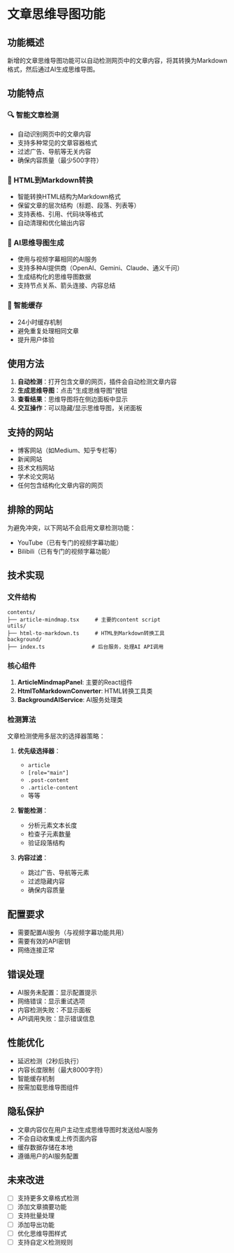 # 文章思维导图功能

## 功能概述

新增的文章思维导图功能可以自动检测网页中的文章内容，将其转换为Markdown格式，然后通过AI生成思维导图。

## 功能特点

### 🔍 智能文章检测
- 自动识别网页中的文章内容
- 支持多种常见的文章容器格式
- 过滤广告、导航等无关内容
- 确保内容质量（最少500字符）

### 📝 HTML到Markdown转换
- 智能转换HTML结构为Markdown格式
- 保留文章的层次结构（标题、段落、列表等）
- 支持表格、引用、代码块等格式
- 自动清理和优化输出内容

### 🧠 AI思维导图生成
- 使用与视频字幕相同的AI服务
- 支持多种AI提供商（OpenAI、Gemini、Claude、通义千问）
- 生成结构化的思维导图数据
- 支持节点关系、箭头连接、内容总结

### 💾 智能缓存
- 24小时缓存机制
- 避免重复处理相同文章
- 提升用户体验

## 使用方法

1. **自动检测**：打开包含文章的网页，插件会自动检测文章内容
2. **生成思维导图**：点击"生成思维导图"按钮
3. **查看结果**：思维导图将在侧边面板中显示
4. **交互操作**：可以隐藏/显示思维导图，关闭面板

## 支持的网站

- 博客网站（如Medium、知乎专栏等）
- 新闻网站
- 技术文档网站
- 学术论文网站
- 任何包含结构化文章内容的网页

## 排除的网站

为避免冲突，以下网站不会启用文章检测功能：
- YouTube（已有专门的视频字幕功能）
- Bilibili（已有专门的视频字幕功能）

## 技术实现

### 文件结构
```
contents/
├── article-mindmap.tsx     # 主要的content script
utils/
├── html-to-markdown.ts     # HTML到Markdown转换工具
background/
├── index.ts               # 后台服务，处理AI API调用
```

### 核心组件

1. **ArticleMindmapPanel**: 主要的React组件
2. **HtmlToMarkdownConverter**: HTML转换工具类
3. **BackgroundAIService**: AI服务处理类

### 检测算法

文章检测使用多层次的选择器策略：

1. **优先级选择器**：
   - `article`
   - `[role="main"]`
   - `.post-content`
   - `.article-content`
   - 等等

2. **智能检测**：
   - 分析元素文本长度
   - 检查子元素数量
   - 验证段落结构

3. **内容过滤**：
   - 跳过广告、导航等元素
   - 过滤隐藏内容
   - 确保内容质量

## 配置要求

- 需要配置AI服务（与视频字幕功能共用）
- 需要有效的API密钥
- 网络连接正常

## 错误处理

- AI服务未配置：显示配置提示
- 网络错误：显示重试选项
- 内容检测失败：不显示面板
- API调用失败：显示错误信息

## 性能优化

- 延迟检测（2秒后执行）
- 内容长度限制（最大8000字符）
- 智能缓存机制
- 按需加载思维导图组件

## 隐私保护

- 文章内容仅在用户主动生成思维导图时发送给AI服务
- 不会自动收集或上传页面内容
- 缓存数据存储在本地
- 遵循用户的AI服务配置

## 未来改进

- [ ] 支持更多文章格式检测
- [ ] 添加文章摘要功能
- [ ] 支持批量处理
- [ ] 添加导出功能
- [ ] 优化思维导图样式
- [ ] 支持自定义检测规则